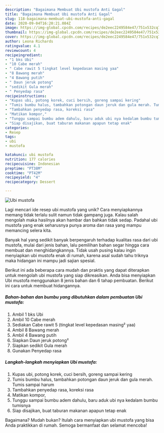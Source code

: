 ```yaml
---
description: "Bagaimana Membuat Ubi mustofa Anti Gagal"
title: "Bagaimana Membuat Ubi mustofa Anti Gagal"
slug: 118-bagaimana-membuat-ubi-mustofa-anti-gagal
date: 2020-09-04T16:20:21.084Z
image: https://img-global.cpcdn.com/recipes/de2eec2249584e47/751x532cq70/ubi-mustofa-foto-resep-utama.jpg
thumbnail: https://img-global.cpcdn.com/recipes/de2eec2249584e47/751x532cq70/ubi-mustofa-foto-resep-utama.jpg
cover: https://img-global.cpcdn.com/recipes/de2eec2249584e47/751x532cq70/ubi-mustofa-foto-resep-utama.jpg
author: Leona Richards
ratingvalue: 4.1
reviewcount: 4
recipeingredient:
- "1 bks Ubi"
- "10 Cabe merah"
- " Cabe rawit 5 tingkat level kepedasan masing yaa"
- "8 Bawang merah"
- "4 Bawang putih"
- " Daun jeruk potong"
- "sedikit Gula merah"
- " Penyedap rasa"
recipeinstructions:
- "Kupas ubi, potong korek, cuci bersih, goreng sampai kering"
- "Tumis bumbu halus, tambahkan potongan daun jeruk dan gula merah. Tumis sampai harum"
- "Tambahkan penyedap rasa, koreksi rasa"
- "Matikan kompor,"
- "Tunggu sampai bumbu adem dahulu, baru aduk ubi nya kedalam bumbu tumisnya"
- "Siap disajikan, buat taburan makanan apapun tetap enak"
categories:
- Resep
tags:
- ubi
- mustofa

katakunci: ubi mustofa 
nutrition: 177 calories
recipecuisine: Indonesian
preptime: "PT38M"
cooktime: "PT42M"
recipeyield: "4"
recipecategory: Dessert

---
```



![Ubi mustofa](https://img-global.cpcdn.com/recipes/de2eec2249584e47/751x532cq70/ubi-mustofa-foto-resep-utama.jpg)

Lagi mencari ide resep ubi mustofa yang unik? Cara menyiapkannya memang tidak terlalu sulit namun tidak gampang juga. Kalau salah mengolah maka hasilnya akan hambar dan bahkan tidak sedap. Padahal ubi mustofa yang enak seharusnya punya aroma dan rasa yang mampu memancing selera kita.



Banyak hal yang sedikit banyak berpengaruh terhadap kualitas rasa dari ubi mustofa, mulai dari jenis bahan, lalu pemilihan bahan segar hingga cara membuat dan menghidangkannya. Tidak usah pusing kalau ingin menyiapkan ubi mustofa enak di rumah, karena asal sudah tahu triknya maka hidangan ini mampu jadi sajian spesial.


Berikut ini ada beberapa cara mudah dan praktis yang dapat diterapkan untuk mengolah ubi mustofa yang siap dikreasikan. Anda bisa menyiapkan Ubi mustofa menggunakan 8 jenis bahan dan 6 tahap pembuatan. Berikut ini cara untuk membuat hidangannya.

<!--inarticleads1-->

##### Bahan-bahan dan bumbu yang dibutuhkan dalam pembuatan Ubi mustofa:

1. Ambil 1 bks Ubi
1. Ambil 10 Cabe merah
1. Sediakan  Cabe rawit 5 (tingkat level kepedasan masing² yaa)
1. Ambil 8 Bawang merah
1. Ambil 4 Bawang putih
1. Siapkan  Daun jeruk potong²
1. Siapkan sedikit Gula merah
1. Gunakan  Penyedap rasa




<!--inarticleads2-->

##### Langkah-langkah menyiapkan Ubi mustofa:

1. Kupas ubi, potong korek, cuci bersih, goreng sampai kering
1. Tumis bumbu halus, tambahkan potongan daun jeruk dan gula merah. Tumis sampai harum
1. Tambahkan penyedap rasa, koreksi rasa
1. Matikan kompor,
1. Tunggu sampai bumbu adem dahulu, baru aduk ubi nya kedalam bumbu tumisnya
1. Siap disajikan, buat taburan makanan apapun tetap enak




Bagaimana? Mudah bukan? Itulah cara menyiapkan ubi mustofa yang bisa Anda praktikkan di rumah. Semoga bermanfaat dan selamat mencoba!
